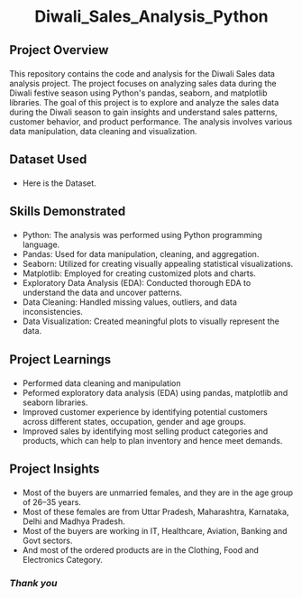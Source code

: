 <h1 align=" center"> Diwali_Sales_Analysis_Python  </h1>

<h2> <p align="left"><b>Project Overview </b></p></h2>
This repository contains the code and analysis for the Diwali Sales data analysis project. The project focuses on analyzing sales data during the Diwali festive season using Python's pandas, seaborn, and matplotlib libraries. The goal of this project is to explore and analyze the sales data during the Diwali season to gain insights and understand sales patterns, customer behavior, and product performance. The analysis involves various data manipulation, data cleaning and visualization.

<h2><p align= "left"><b> Dataset Used </b></p></h2>
<ul>
  <li>Here is the Dataset.<a href"https://github.com/Bhoyar3/Diwali-Sales_Analysis/blob/main/Diwali%20Sales%20Data.csv"></li>
</ul>

<h2><p align= "left"><b>Skills Demonstrated </b></p></h2>
<ul>
  <li>Python: The analysis was performed using Python programming language.</li>
  <li>Pandas: Used for data manipulation, cleaning, and aggregation.</li>
  <li>Seaborn: Utilized for creating visually appealing statistical visualizations.</li>
  <li>Matplotlib: Employed for creating customized plots and charts.</li>
  <li>Exploratory Data Analysis (EDA): Conducted thorough EDA to understand the data and uncover patterns.</li>
  <li>Data Cleaning: Handled missing values, outliers, and data inconsistencies. </li>
  <li>Data Visualization: Created meaningful plots to visually represent the data.</li>
</ul>

<h2><p align= "left"><b>Project Learnings </b></p></h2> 
<ul>
<li>Performed data cleaning and manipulation</li>
<li>Peformed exploratory data analysis (EDA) using pandas, matplotlib and seaborn libraries.</li>
<li>Improved customer experience by identifying potential customers across different states, occupation, gender and age groups.</li>
<li>Improved sales by identifying most selling product categories and products, which can help to plan inventory and hence meet demands.</li>
</ul>

<h2><p align= "left"><b>Project Insights </b></p></h2> 
<ul>
<li> Most of the buyers are unmarried females, and they are in the age group of 26–35 years.</li>
<li>Most of these females are from Uttar Pradesh, Maharashtra, Karnataka, Delhi and Madhya Pradesh.</li>
<li>Most of the buyers are working in IT, Healthcare, Aviation, Banking and Govt sectors.</li>
<li>And most of the ordered products are in the Clothing, Food and Electronics Category.</li>
</ul>
<h3> <p align="left"><I> Thank you </I> </p></h3>


